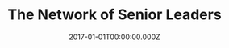 ---
layout: layouts/primary.njk
title: The Network of Senior Leaders
leader: The National Leadership Centre is connecting the most senior public sector leaders across the country and making international links to widen our network
date: 2017-01-01T00:00:00.000Z
permalink: /the-network/index.html
navtitle: The Network
tags:
  - primary
---